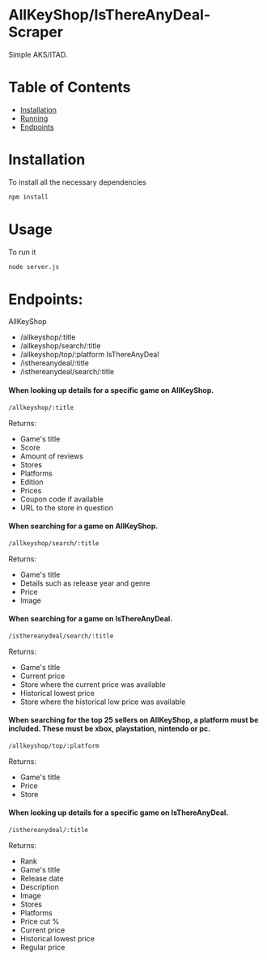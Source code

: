 # AllKeyShop/IsThereAnyDeal-Scraper
Simple AKS/ITAD.

# Table of Contents

  - [Installation](#installation)
  - [Running](#running)
  - [Endpoints](#endpoints)

# Installation

To install all the necessary dependencies
```sh
npm install
```

# Usage

To run it
```sh
node server.js
```

# Endpoints:
 AllKeyShop
  - /allkeyshop/:title
  - /allkeyshop/search/:title
  - /allkeyshop/top/:platform
 IsThereAnyDeal
  - /isthereanydeal/:title
  - /isthereanydeal/search/:title
  
#### When looking up details for a specific game on AllKeyShop.

```sh
/allkeyshop/:title
```
Returns:
  - Game's title
  - Score
  - Amount of reviews
  - Stores
  - Platforms
  - Edition
  - Prices
  - Coupon code if available
  - URL to the store in question

#### When searching for a game on AllKeyShop.

```sh
/allkeyshop/search/:title
```
Returns:
  - Game's title
  - Details such as release year and genre
  - Price
  - Image
  
#### When searching for a game on IsThereAnyDeal.

```sh
/isthereanydeal/search/:title 
```
Returns:
  - Game's title
  - Current price
  - Store where the current price was available
  - Historical lowest price
  - Store where the historical low price was available
  
#### When searching for the top 25 sellers on AllKeyShop, a platform must be included. These must be xbox, playstation, nintendo or pc.

```sh
/allkeyshop/top/:platform
```
Returns:
  - Game's title
  - Price
  - Store

#### When looking up details for a specific game on IsThereAnyDeal.

```sh
/isthereanydeal/:title
```
Returns:
  - Rank
  - Game's title
  - Release date
  - Description
  - Image
  - Stores
  - Platforms
  - Price cut %
  - Current price
  - Historical lowest price
  - Regular price
